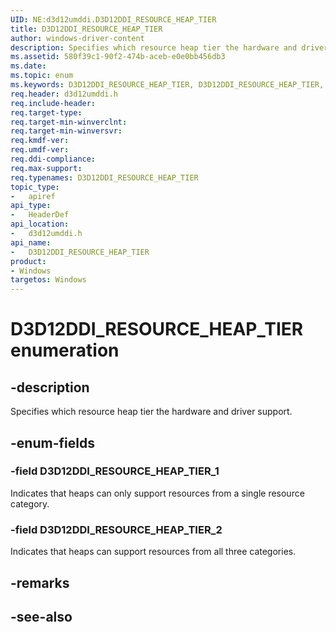 ```yaml
---
UID: NE:d3d12umddi.D3D12DDI_RESOURCE_HEAP_TIER
title: D3D12DDI_RESOURCE_HEAP_TIER
author: windows-driver-content
description: Specifies which resource heap tier the hardware and driver support.
ms.assetid: 580f39c1-90f2-474b-aceb-e0e0bb456db3
ms.date: 
ms.topic: enum
ms.keywords: D3D12DDI_RESOURCE_HEAP_TIER, D3D12DDI_RESOURCE_HEAP_TIER, 
req.header: d3d12umddi.h
req.include-header:
req.target-type:
req.target-min-winverclnt:
req.target-min-winversvr:
req.kmdf-ver:
req.umdf-ver:
req.ddi-compliance:
req.max-support:
req.typenames: D3D12DDI_RESOURCE_HEAP_TIER
topic_type: 
-	apiref
api_type: 
-	HeaderDef
api_location: 
-	d3d12umddi.h
api_name: 
-	D3D12DDI_RESOURCE_HEAP_TIER
product:
- Windows
targetos: Windows
---
```


# D3D12DDI_RESOURCE_HEAP_TIER enumeration

## -description

Specifies which resource heap tier the hardware and driver support.

## -enum-fields

### -field D3D12DDI_RESOURCE_HEAP_TIER_1

Indicates that heaps can only support resources from a single resource category.

### -field D3D12DDI_RESOURCE_HEAP_TIER_2

Indicates that heaps can support resources from all three categories.

## -remarks

## -see-also
